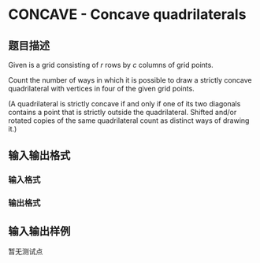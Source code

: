 # CONCAVE - Concave quadrilaterals

## 题目描述

Given is a grid consisting of _r_ rows by _c_ columns of grid points.

Count the number of ways in which it is possible to draw a strictly concave quadrilateral with vertices in four of the given grid points.

(A quadrilateral is strictly concave if and only if one of its two diagonals contains a point that is strictly outside the quadrilateral. Shifted and/or rotated copies of the same quadrilateral count as distinct ways of drawing it.)

## 输入输出格式

### 输入格式

### 输出格式

## 输入输出样例

暂无测试点

